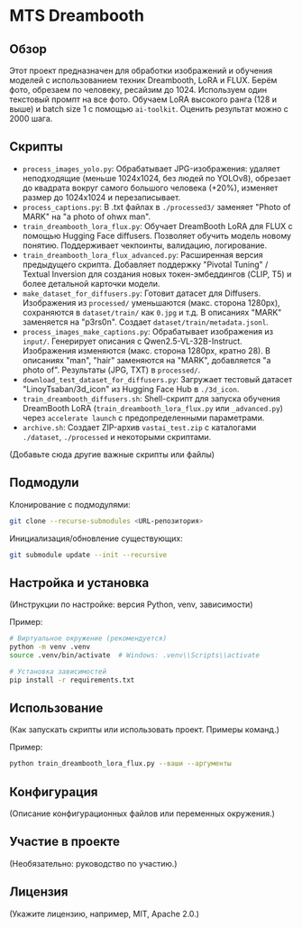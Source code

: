 # MTS Dreambooth

## Обзор

Этот проект предназначен для обработки изображений и обучения моделей с использованием техник Dreambooth, LoRA и FLUX. Берём фото, обрезаем по человеку, ресайзим до 1024. Используем один текстовый промпт на все фото. Обучаем LoRA высокого ранга (128 и выше) и batch size 1 с помощью `ai-toolkit`. Оценить результат можно с 2000 шага.

## Скрипты

- `process_images_yolo.py`: Обрабатывает JPG-изображения: удаляет неподходящие (меньше 1024x1024, без людей по YOLOv8), обрезает до квадрата вокруг самого большого человека (+20%), изменяет размер до 1024x1024 и перезаписывает.
- `process_captions.py`: В .txt файлах в `./processed3/` заменяет "Photo of MARK" на "a photo of ohwx man".
- `train_dreambooth_lora_flux.py`: Обучает DreamBooth LoRA для FLUX с помощью Hugging Face diffusers. Позволяет обучить модель новому понятию. Поддерживает чекпоинты, валидацию, логирование.
- `train_dreambooth_lora_flux_advanced.py`: Расширенная версия предыдущего скрипта. Добавляет поддержку "Pivotal Tuning" / Textual Inversion для создания новых токен-эмбеддингов (CLIP, T5) и более детальной карточки модели.
- `make_dataset_for_diffusers.py`: Готовит датасет для Diffusers. Изображения из `processed/` уменьшаются (макс. сторона 1280px), сохраняются в `dataset/train/` как `0.jpg` и т.д. В описаниях "MARK" заменяется на "p3rs0n". Создает `dataset/train/metadata.jsonl`.
- `process_images_make_captions.py`: Обрабатывает изображения из `input/`. Генерирует описания с Qwen2.5-VL-32B-Instruct. Изображения изменяются (макс. сторона 1280px, кратно 28). В описаниях "man", "hair" заменяются на "MARK", добавляется "a photo of". Результаты (JPG, TXT) в `processed/`.
- `download_test_dataset_for_diffusers.py`: Загружает тестовый датасет "LinoyTsaban/3d_icon" из Hugging Face Hub в `./3d_icon`.
- `train_dreambooth_diffusers.sh`: Shell-скрипт для запуска обучения DreamBooth LoRA (`train_dreambooth_lora_flux.py` или `_advanced.py`) через `accelerate launch` с предопределенными параметрами.
- `archive.sh`: Создает ZIP-архив `vastai_test.zip` с каталогами `./dataset`, `./processed` и некоторыми скриптами.

(Добавьте сюда другие важные скрипты или файлы)

## Подмодули

Клонирование с подмодулями:
```bash
git clone --recurse-submodules <URL-репозитория>
```
Инициализация/обновление существующих:
```bash
git submodule update --init --recursive
```

## Настройка и установка

(Инструкции по настройке: версия Python, venv, зависимости)

Пример:
```bash
# Виртуальное окружение (рекомендуется)
python -m venv .venv
source .venv/bin/activate  # Windows: .venv\\Scripts\\activate

# Установка зависимостей
pip install -r requirements.txt
```

## Использование

(Как запускать скрипты или использовать проект. Примеры команд.)

Пример:
```bash
python train_dreambooth_lora_flux.py --ваши --аргументы
```

## Конфигурация

(Описание конфигурационных файлов или переменных окружения.)

## Участие в проекте

(Необязательно: руководство по участию.)

## Лицензия

(Укажите лицензию, например, MIT, Apache 2.0.) 